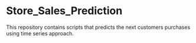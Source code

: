 # Store_Sales_Prediction
This repository contains scripts that predicts the next customers purchases using time series approach.
